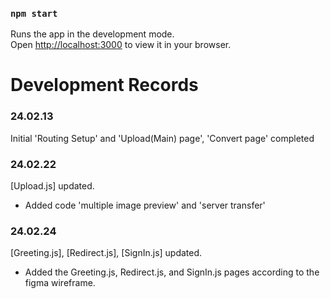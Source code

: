 ### `npm start`

Runs the app in the development mode.\
Open [http://localhost:3000](http://localhost:3000) to view it in your browser.


Development Records
===================

### 24.02.13
Initial 'Routing Setup' and 'Upload(Main) page', 'Convert page' completed

### 24.02.22
[Upload.js] updated.
* Added code 'multiple image preview' and 'server transfer'

### 24.02.24
[Greeting.js], [Redirect.js], [SignIn.js] updated.
* Added the Greeting.js, Redirect.js, and SignIn.js pages according to the figma wireframe.

